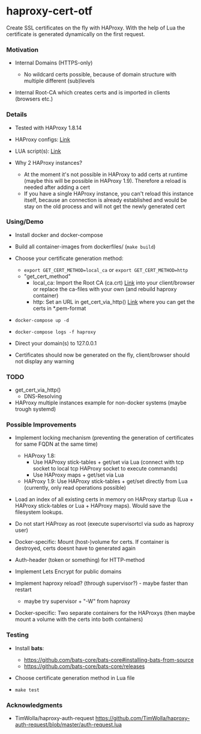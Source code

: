 # haproxy-cert-otf

Create SSL certificates on the fly with HAProxy. With the help of Lua the certificate is generated dynamically on the first request.

### Motivation

- Internal Domains (HTTPS-only)

    - No wildcard certs possible, because of domain structure with multiple different (sub)levels
    
- Internal Root-CA which creates certs and is imported in clients (browsers etc.) 

### Details

- Tested with HAProxy 1.8.14

- HAProxy configs: [Link](dockerfiles/haproxy/files)

- LUA script(s): [Link](lua_files)

- Why 2 HAProxy instances?
  - At the moment it's not possible in HAProxy to add certs at runtime (maybe this will be possible in HAProxy 1.9). Therefore a reload is needed after adding a cert
  - If you have a single HAProxy instance, you can't reload this instance itself, because an connection is already established and would be stay on the old process and will not get the newly generated cert


### Using/Demo

- Install docker and docker-compose

- Build all container-images from dockerfiles/ (```make build```)

- Choose your certificate generation method:
    - ```export GET_CERT_METHOD=local_ca``` or ```export GET_CERT_METHOD=http```
    - "get_cert_method"
      - local_ca: Import the Root CA (ca.crt) [Link](dockerfiles/haproxy/files/generate-cert) into your client/browser or replace the ca-files with your own (and rebuild haproxy container)
      - http: Set an URL in get_cert_via_http() [Link](lua_files/on_the_fly_cert.lua)  where you can get the certs in *.pem-format

- ```docker-compose up -d```

- ```docker-compose logs -f haproxy```

- Direct your domain(s) to 127.0.0.1

- Certificates should now be generated on the fly, client/browser should not display any warning

### TODO

- get_cert_via_http()
  - DNS-Resolving
- HAProxy multiple instances example for non-docker systems (maybe trough systemd)

### Possible Improvements

- Implement locking mechanism (preventing the generation of certificates for same FQDN at the same time)
  - HAProxy 1.8:
    - Use HAProxy stick-tables + get/set via Lua (connect with tcp socket to local tcp HAProxy socket to execute commands)
    - Use HAProxy maps + get/set via Lua
  - HAProxy 1.9: Use HAProxy stick-tables + get/set directly from Lua (currently, only read operations possible)

- Load an index of all existing certs in memory on HAProxy startup (Lua + HAProxy stick-tables or Lua + HAProxy maps). Would save the filesystem lookups.

- Do not start HAProxy as root (execute supervisortcl via sudo as haproxy user)

- Docker-specific: Mount (host-)volume for certs. If container is destroyed, certs doesnt have to generated again

- Auth-header (token or something) for HTTP-method

- Implement Lets Encrypt for public domains
  
- Implement haproxy reload? (through supervisor?) - maybe faster than restart
  - maybe try supervisor + "-W" from haproxy

- Docker-specific: Two separate containers for the HAProxys (then maybe mount a volume with the certs into both containers)

### Testing

- Install **bats**:
  - https://github.com/bats-core/bats-core#installing-bats-from-source
  - https://github.com/bats-core/bats-core/releases

- Choose certificate generation method in Lua file

- ```make test```


### Acknowledgments

- TimWolla/haproxy-auth-request https://github.com/TimWolla/haproxy-auth-request/blob/master/auth-request.lua


